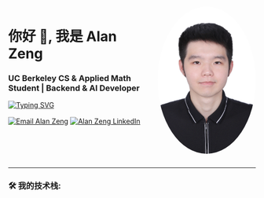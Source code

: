 <img src="https://raw.githubusercontent.com/AlanZeng-Coder/AlanZeng-Coder/main/assets/MyPicture.jpg" alt="Alan Zeng" width="200" style="border-radius:50%; float: right; margin: 0 0 1em 2em;">

<h1 align="left">你好 👋, 我是 Alan Zeng</h1>
<h3 align="left">UC Berkeley CS & Applied Math Student | Backend & AI Developer</h3>

<a href="https://git.io/typing-svg"><img src="https://readme-typing-svg.demolab.com/?lines=A+passionate+developer+from+California;Always+learning+and+building...&center=true&size=22&color=36BCF7" alt="Typing SVG" /></a>

<p align="left">
  <a href="mailto:zienzeng0510@gmail.com" target="blank"><img align="center" src="https://img.shields.io/badge/Email-D14836?style=for-the-badge&logo=gmail&logoColor=white" alt="Email Alan Zeng" /></a>
  <a href="[你的领英(LinkedIn)主页链接]" target="blank"><img align="center" src="https://img.shields.io/badge/LinkedIn-0077B5?style=for-the-badge&logo=linkedin&logoColor=white" alt="Alan Zeng LinkedIn" /></a>
</p>

<br clear="right"/>

---

<h3 align="left">🛠️ 我的技术栈:</h3>
